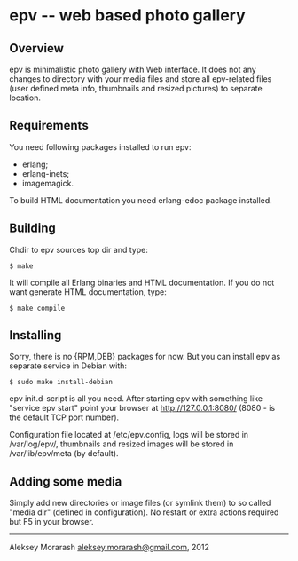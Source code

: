 # epv -- web based photo gallery

## Overview

epv is minimalistic photo gallery with Web interface.
It does not any changes to directory with your media files
and store all epv-related files (user defined meta info, thumbnails
and resized pictures) to separate location.

## Requirements

You need following packages installed to run epv:

* erlang;
* erlang-inets;
* imagemagick.

To build HTML documentation you need erlang-edoc package installed.

## Building

Chdir to epv sources top dir and type:

    $ make

It will compile all Erlang binaries and HTML documentation. If
you do not want generate HTML documentation, type:

    $ make compile

## Installing

Sorry, there is no {RPM,DEB} packages for now. But you can
install epv as separate service in Debian with:

    $ sudo make install-debian

epv init.d-script is all you need.
After starting epv with something like "service epv start" point
your browser at http://127.0.0.1:8080/ (8080 - is the default
TCP port number).

Configuration file located at /etc/epv.config, logs will be stored
in /var/log/epv/, thumbnails and resized images will be stored in
/var/lib/epv/meta (by default).

## Adding some media

Simply add new directories or image files (or symlink them) to
so called "media dir" (defined in configuration). No restart or
extra actions required but F5 in your browser.

-----------------------------------------------------------------
Aleksey Morarash <aleksey.morarash@gmail.com>, 2012

